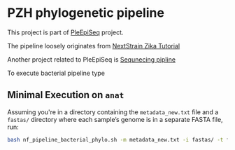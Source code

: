 PZH phylogenetic pipeline
=========================

This project is part of [PleEpiSeq](https://www.pzh.gov.pl/projekty-i-programy/plepiseq/) project.

The pipeline loosely originates from [NextStrain Zika Tutorial](https://github.com/nextstrain/zika-tutorial)

Another project related to PleEpiSeq is [Sequnecing pipline](https://github.com/mkadlof/pzh_pipeline_viral)

To execute bacterial pipeline type

## Minimal Execution on `anat`

Assuming you're in a directory containing the `metadata_new.txt` file and a `fastas/` directory where each sample’s genome is in a separate FASTA file, run:

```bash
bash nf_pipeline_bacterial_phylo.sh -m metadata_new.txt -i fastas/ -t fasta -g Salmonella -p Salmonella_dummy -d /home/michall/git/pzh-phylogenetic-pipeline/ --threads 48
```
